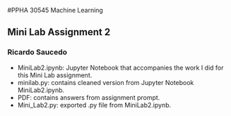 #PPHA 30545 Machine Learning
## Mini Lab Assignment 2
### Ricardo Saucedo

- MiniLab2.ipynb: Jupyter Notebook that accompanies the work I did for this Mini Lab assignment.
- minilab.py: contains cleaned version from Jupyter Notebook MiniLab2.ipynb.
- PDF: contains answers from assignment prompt.
- Mini_Lab2.py: exported .py file from MiniLab2.ipynb.
